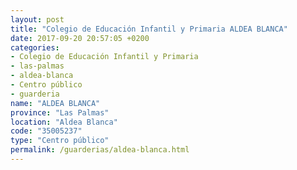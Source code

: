 ```yaml
---
layout: post
title: "Colegio de Educación Infantil y Primaria ALDEA BLANCA"
date: 2017-09-20 20:57:05 +0200
categories:
- Colegio de Educación Infantil y Primaria
- las-palmas
- aldea-blanca
- Centro público
- guarderia
name: "ALDEA BLANCA"
province: "Las Palmas"
location: "Aldea Blanca"
code: "35005237"
type: "Centro público"
permalink: /guarderias/aldea-blanca.html
---
```

